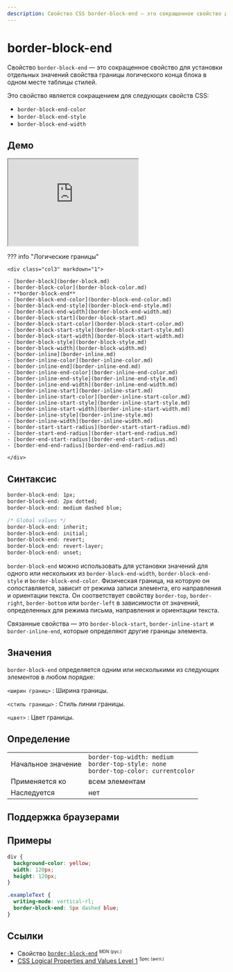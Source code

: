 ```yaml
---
description: Свойство CSS border-block-end — это сокращенное свойство для установки отдельных значений свойства границы логического конца блока в одном месте таблицы стилей.
---
```


# border-block-end

Свойство `border-block-end` — это сокращенное свойство для установки отдельных значений свойства границы логического конца блока в одном месте таблицы стилей.

Это свойство является сокращением для следующих свойств CSS:

- `border-block-end-color`
- `border-block-end-style`
- `border-block-end-width`

## Демо

<iframe class="interactive is-default-height" height="200" src="https://interactive-examples.mdn.mozilla.net/pages/css/border-block-end.html" title="MDN Web Docs Interactive Example" loading="lazy" data-readystate="complete"></iframe>

??? info "Логические границы"

    <div class="col3" markdown="1">

    - [border-block](border-block.md)
    - [border-block-color](border-block-color.md)
    - **border-block-end**
    - [border-block-end-color](border-block-end-color.md)
    - [border-block-end-style](border-block-end-style.md)
    - [border-block-end-width](border-block-end-width.md)
    - [border-block-start](border-block-start.md)
    - [border-block-start-color](border-block-start-color.md)
    - [border-block-start-style](border-block-start-style.md)
    - [border-block-start-width](border-block-start-width.md)
    - [border-block-style](border-block-style.md)
    - [border-block-width](border-block-width.md)
    - [border-inline](border-inline.md)
    - [border-inline-color](border-inline-color.md)
    - [border-inline-end](border-inline-end.md)
    - [border-inline-end-color](border-inline-end-color.md)
    - [border-inline-end-style](border-inline-end-style.md)
    - [border-inline-end-width](border-inline-end-width.md)
    - [border-inline-start](border-inline-start.md)
    - [border-inline-start-color](border-inline-start-color.md)
    - [border-inline-start-style](border-inline-start-style.md)
    - [border-inline-start-width](border-inline-start-width.md)
    - [border-inline-style](border-inline-style.md)
    - [border-inline-width](border-inline-width.md)
    - [border-start-start-radius](border-start-start-radius.md)
    - [border-start-end-radius](border-start-end-radius.md)
    - [border-end-start-radius](border-end-start-radius.md)
    - [border-end-end-radius](border-end-end-radius.md)

    </div>

## Синтаксис

```css
border-block-end: 1px;
border-block-end: 2px dotted;
border-block-end: medium dashed blue;

/* Global values */
border-block-end: inherit;
border-block-end: initial;
border-block-end: revert;
border-block-end: revert-layer;
border-block-end: unset;
```

`border-block-end` можно использовать для установки значений для одного или нескольких из `border-block-end-width`, `border-block-end-style` и `border-block-end-color`. Физическая граница, на которую он сопоставляется, зависит от режима записи элемента, его направления и ориентации текста. Он соответствует свойству `border-top`, `border-right`, `border-bottom` или `border-left` в зависимости от значений, определенных для режима письма, направления и ориентации текста.

Связанные свойства — это `border-block-start`, `border-inline-start` и `border-inline-end`, которые определяют другие границы элемента.

## Значения

`border-block-end` определяется одним или несколькими из следующих элементов в любом порядке:

`<ширин границ>`
: Ширина границы.

`<стиль границы>`
: Стиль линии границы.

`<цвет>`
: Цвет границы.

## Определение

|                    |                                                                                                |
| ------------------ | ---------------------------------------------------------------------------------------------- |
| Начальное значение | `border-top-width: medium`<br />`border-top-style: none`<br />`border-top-color: currentcolor` |
| Применяется ко     | всем элементам                                                                                 |
| Наследуется        | нет                                                                                            |

## Поддержка браузерами

<p class="ciu_embed" data-feature="mdn-css__properties__border-block-end" data-periods="future_1,current,past_1,past_2" data-accessible-colours="false"></p>

## Примеры

```css
div {
  background-color: yellow;
  width: 120px;
  height: 120px;
}

.exampleText {
  writing-mode: vertical-rl;
  border-block-end: 5px dashed blue;
}
```

## Ссылки

- Свойство [`border-block-end`](https://developer.mozilla.org/ru/docs/Web/CSS/border-block-end) <sup><small>MDN (рус.)</small></sup>
- [CSS Logical Properties and Values Level 1](https://w3c.github.io/csswg-drafts/css-logical/#border-shorthands) <sup><small>Spec (англ.)</small></sup>
